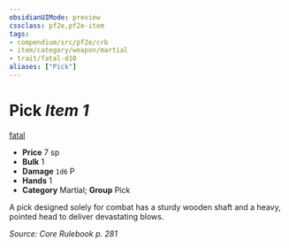 ```yaml
---
obsidianUIMode: preview
cssclass: pf2e,pf2e-item
tags:
- compendium/src/pf2e/crb
- item/category/weapon/martial
- trait/fatal-d10
aliases: ["Pick"]
---
```

# Pick *Item 1*  
[fatal <d10>](/rules/traits/fatal.md)  

- **Price** 7 sp
- **Bulk** 1
- **Damage** `1d6` P
- **Hands** 1
- **Category** Martial; **Group** Pick 

A pick designed solely for combat has a sturdy wooden shaft and a heavy, pointed head to deliver devastating blows.

*Source: Core Rulebook p. 281*